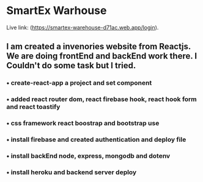 # SmartEx Warhouse

Live link: (https://smartex-warehouse-d71ac.web.app/login).

## I am created a invenories website from Reactjs. We are doing frontEnd and backEnd work there. I Couldn't do some task but I tried.


### • create-react-app a project and set component
### • added react router dom, react firebase hook, react hook form and react toastify
### • css framework react boostrap and bootstrap use
### • install firebase and created authentication and deploy file
### • install backEnd node, express, mongodb and dotenv
### • install heroku and backend server deploy
